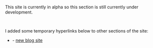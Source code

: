 <p>This site is currently in alpha so this section is still currently under development. </p>

<br>

<p>I added some temporary hyperlinks below to other sections of the site:</p>

<ul class="ml-5">
    <li>- <a href="./blogs/">new blog site</a></li>
</ul>